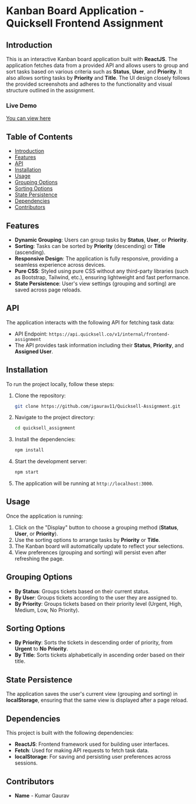 # Kanban Board Application - Quicksell Frontend Assignment

## Introduction

This is an interactive Kanban board application built with **ReactJS**. The application fetches data from a provided API and allows users to group and sort tasks based on various criteria such as **Status**, **User**, and **Priority**. It also allows sorting tasks by **Priority** and **Title**. The UI design closely follows the provided screenshots and adheres to the functionality and visual structure outlined in the assignment.

### Live Demo
[You can view here](https://quicksell-assignment-kgaurav-projects.vercel.app/)

## Table of Contents

- [Introduction](#introduction)
- [Features](#features)
- [API](#api)
- [Installation](#installation)
- [Usage](#usage)
- [Grouping Options](#grouping-options)
- [Sorting Options](#sorting-options)
- [State Persistence](#state-persistence)
- [Dependencies](#dependencies)
- [Contributors](#contributors)

## Features

- **Dynamic Grouping**: Users can group tasks by **Status**, **User**, or **Priority**.
- **Sorting**: Tasks can be sorted by **Priority** (descending) or **Title** (ascending).
- **Responsive Design**: The application is fully responsive, providing a seamless experience across devices.
- **Pure CSS**: Styled using pure CSS without any third-party libraries (such as Bootstrap, Tailwind, etc.), ensuring lightweight and fast performance.
- **State Persistence**: User's view settings (grouping and sorting) are saved across page reloads.

## API

The application interacts with the following API for fetching task data:

- API Endpoint: `https://api.quicksell.co/v1/internal/frontend-assignment`
- The API provides task information including their **Status**, **Priority**, and **Assigned User**.

## Installation

To run the project locally, follow these steps:

1. Clone the repository:
    ```bash
    git clone https://github.com/igaurav11/Quicksell-Assignment.git
    ```

2. Navigate to the project directory:
    ```bash
    cd quicksell_assignment
    ```

3. Install the dependencies:
    ```bash
    npm install
    ```

4. Start the development server:
    ```bash
    npm start
    ```

5. The application will be running at `http://localhost:3000`.

## Usage

Once the application is running:

1. Click on the "Display" button to choose a grouping method (**Status**, **User**, or **Priority**).
2. Use the sorting options to arrange tasks by **Priority** or **Title**.
3. The Kanban board will automatically update to reflect your selections.
4. View preferences (grouping and sorting) will persist even after refreshing the page.

## Grouping Options

- **By Status**: Groups tickets based on their current status.
- **By User**: Groups tickets according to the user they are assigned to.
- **By Priority**: Groups tickets based on their priority level (Urgent, High, Medium, Low, No Priority).

## Sorting Options

- **By Priority**: Sorts the tickets in descending order of priority, from **Urgent** to **No Priority**.
- **By Title**: Sorts tickets alphabetically in ascending order based on their title.

## State Persistence

The application saves the user's current view (grouping and sorting) in **localStorage**, ensuring that the same view is displayed after a page reload.

## Dependencies

This project is built with the following dependencies:

- **ReactJS**: Frontend framework used for building user interfaces.
- **Fetch**: Used for making API requests to fetch task data.
- **localStorage**: For saving and persisting user preferences across sessions.

## Contributors

- **Name** - Kumar Gaurav
